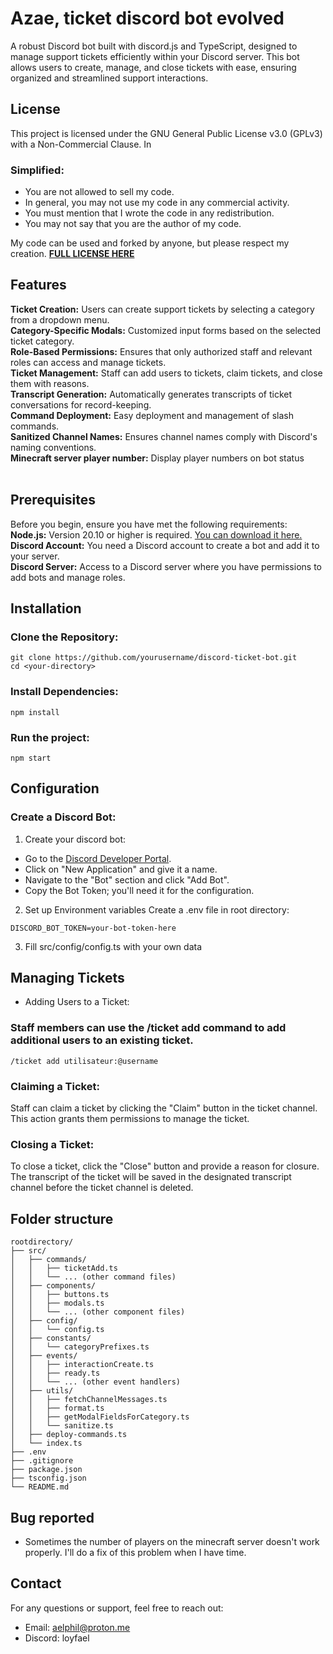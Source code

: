 # Azae, ticket discord bot evolved
A robust Discord bot built with discord.js and TypeScript, designed to manage support tickets efficiently within your Discord server. This bot allows users to create, manage, and close tickets with ease, ensuring organized and streamlined support interactions.

## License
This project is licensed under the GNU General Public License v3.0 (GPLv3) with a Non-Commercial Clause.
In

### Simplified:
- You are not allowed to sell my code.
- In general, you may not use my code in any commercial activity.
- You must mention that I wrote the code in any redistribution.
- You may not say that you are the author of my code.

My code can be used and forked by anyone, but please respect my creation.
[**FULL LICENSE HERE**](https://github.com/loyfael/Azae/blob/main/LICENSE)

## Features
**Ticket Creation:** Users can create support tickets by selecting a category from a dropdown menu.<br>
**Category-Specific Modals:** Customized input forms based on the selected ticket category.<br>
**Role-Based Permissions:** Ensures that only authorized staff and relevant roles can access and manage tickets.<br>
**Ticket Management:** Staff can add users to tickets, claim tickets, and close them with reasons.<br>
**Transcript Generation:** Automatically generates transcripts of ticket conversations for record-keeping.<br>
**Command Deployment:** Easy deployment and management of slash commands.<br>
**Sanitized Channel Names:** Ensures channel names comply with Discord's naming conventions.<br>
**Minecraft server player number:** Display player numbers on bot status<br>
<br>
## Prerequisites
Before you begin, ensure you have met the following requirements:<br>
**Node.js:** Version 20.10 or higher is required. [You can download it here.](https://nodejs.org/fr/download)<br>
**Discord Account:** You need a Discord account to create a bot and add it to your server.<br>
**Discord Server:** Access to a Discord server where you have permissions to add bots and manage roles.<br>

## Installation
### Clone the Repository:
```
git clone https://github.com/yourusername/discord-ticket-bot.git
cd <your-directory>
```
### Install Dependencies:
```
npm install
```
### Run the project:
```
npm start
```
## Configuration
### Create a Discord Bot:

1. Create your discord bot:
- Go to the [Discord Developer Portal](https://discord.com/developers/applications).
- Click on "New Application" and give it a name.
- Navigate to the "Bot" section and click "Add Bot".
- Copy the Bot Token; you'll need it for the configuration.
2. Set up Environment variables
Create a .env file in root directory:
```
DISCORD_BOT_TOKEN=your-bot-token-here
```
3. Fill src/config/config.ts with your own data

## Managing Tickets
- Adding Users to a Ticket:

### Staff members can use the /ticket add command to add additional users to an existing ticket.
```
/ticket add utilisateur:@username
```

### Claiming a Ticket:
Staff can claim a ticket by clicking the "Claim" button in the ticket channel. This action grants them permissions to manage the ticket.

### Closing a Ticket:
To close a ticket, click the "Close" button and provide a reason for closure. The transcript of the ticket will be saved in the designated transcript channel before the ticket channel is deleted.

## Folder structure
```
rootdirectory/
├── src/
│   ├── commands/
│   │   ├── ticketAdd.ts
│   │   └── ... (other command files)
│   ├── components/
│   │   ├── buttons.ts
│   │   ├── modals.ts
│   │   └── ... (other component files)
│   ├── config/
│   │   └── config.ts
│   ├── constants/
│   │   └── categoryPrefixes.ts
│   ├── events/
│   │   ├── interactionCreate.ts
│   │   ├── ready.ts
│   │   └── ... (other event handlers)
│   ├── utils/
│   │   ├── fetchChannelMessages.ts
│   │   ├── format.ts
│   │   ├── getModalFieldsForCategory.ts
│   │   └── sanitize.ts
│   ├── deploy-commands.ts
│   └── index.ts
├── .env
├── .gitignore
├── package.json
├── tsconfig.json
└── README.md
```
## Bug reported
- Sometimes the number of players on the minecraft server doesn't work properly. I'll do a fix of this problem when I have time.

## Contact
For any questions or support, feel free to reach out:
- Email: aelphil@proton.me
- Discord: loyfael
